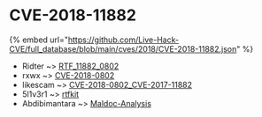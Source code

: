 # CVE-2018-11882
{% embed url="https://github.com/Live-Hack-CVE/full_database/blob/main/cves/2018/CVE-2018-11882.json" %}

* Ridter ~> [RTF_11882_0802](https://www.alice-snow.ru/2018/database/cve-2018-11882/rtf_11882_0802-ridter)
* rxwx ~> [CVE-2018-0802](https://www.alice-snow.ru/2018/database/cve-2018-11882/cve-2018-0802-rxwx)
* likescam ~> [CVE-2018-0802_CVE-2017-11882](https://www.alice-snow.ru/2018/database/cve-2018-11882/cve-2018-0802_cve-2017-11882-likescam)
* 5l1v3r1 ~> [rtfkit](https://www.alice-snow.ru/2018/database/cve-2018-11882/rtfkit-5l1v3r1)
* Abdibimantara ~> [Maldoc-Analysis](https://www.alice-snow.ru/2018/database/cve-2018-11882/maldoc-analysis-abdibimantara)